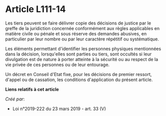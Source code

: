 # Article L111-14

Les tiers peuvent se faire délivrer copie des décisions de justice par le greffe de la juridiction concernée conformément aux
règles applicables en matière civile ou pénale et sous réserve des demandes abusives, en particulier par leur nombre ou par
leur caractère répétitif ou systématique.

Les éléments permettant d'identifier les personnes physiques mentionnées dans la décision, lorsqu'elles sont parties ou
tiers, sont occultés si leur divulgation est de nature à porter atteinte à la sécurité ou au respect de la vie privée de ces
personnes ou de leur entourage.

Un décret en Conseil d'Etat fixe, pour les décisions de premier ressort, d'appel ou de cassation, les conditions
d'application du présent article.

**Liens relatifs à cet article**

_Créé par_:

  - Loi n°2019-222 du 23 mars 2019 - art. 33 (V)
